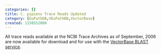 ```yaml
---
categories: []
title: C. pipiens Trace Reads Updated
category: [EuPathDB,VEuPathDB,VectorBase]
created: 1158552000
---
```

All trace reads available at the NCBI Trace Archives as of September, 2006 are now available for download and for use with the <a href="/blast">VectorBase BLAST service</a>.
